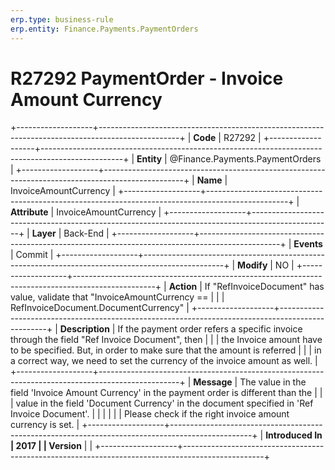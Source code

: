 ```yaml
---
erp.type: business-rule
erp.entity: Finance.Payments.PaymentOrders
---
```


# R27292 PaymentOrder - Invoice Amount Currency
+-------------------+--------------------------------------------------------------------------------------------------+
| **Code**          | R27292                                                                                           |
+-------------------+--------------------------------------------------------------------------------------------------+
| **Entity**        | @Finance.Payments.PaymentOrders                                                                                     |
+-------------------+--------------------------------------------------------------------------------------------------+
| **Name**          | InvoiceAmountCurrency                                                                            |
+-------------------+--------------------------------------------------------------------------------------------------+
| **Attribute**     | InvoiceAmountCurrency                                                                            |
+-------------------+--------------------------------------------------------------------------------------------------+
| **Layer**         | Back-End                                                                                         |
+-------------------+--------------------------------------------------------------------------------------------------+
| **Events**        | Commit                                                                                           |
+-------------------+--------------------------------------------------------------------------------------------------+
| **Modify**        | NO                                                                                               |
+-------------------+--------------------------------------------------------------------------------------------------+
| **Action**        | If \"RefInvoiceDocument\" has value, validate that \"InvoiceAmountCurrency ==                    |
|                   | RefInvoiceDocument.DocumentCurrency\"                                                            |
+-------------------+--------------------------------------------------------------------------------------------------+
| **Description**   | If the payment order refers a specific invoice through the field \"Ref Invoice Document\", then  |
|                   | the Invoice amount have to be specified. But, in order to make sure that the amount is referred  |
|                   | in a correct way, we need to set the currency of the invoice amount as well.                     |
+-------------------+--------------------------------------------------------------------------------------------------+
| **Message**       | The value in the field \'Invoice Amount Currency\' in the payment order is different than the    |
|                   | value in the field \'Document Currency\' in the document specified in \'Ref Invoice Document\'.  |
|                   |                                                                                                  |
|                   | Please check if the right invoice amount currency is set.                                        |
+-------------------+--------------------------------------------------------------------------------------------------+
| **Introduced In   | 2017                                                                                             |
| Version**         |                                                                                                  |
+-------------------+--------------------------------------------------------------------------------------------------+

  

  

  

